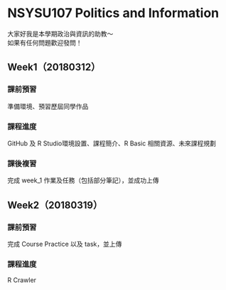 # NSYSU107 Politics and Information
大家好我是本學期政治與資訊的助教～<br />
如果有任何問題歡迎發問！

Week1（20180312）
-------------
### 課前預習
準備環境、預習歷屆同學作品
### 課程進度
GitHub 及 R Studio環境設置、課程簡介、R Basic 相關資源、未來課程規劃
### 課後複習
完成 week_1 作業及任務（包括部分筆記），並成功上傳

Week2（20180319）
-------------
### 課前預習
完成 Course Practice 以及 task，並上傳
### 課程進度
R Crawler